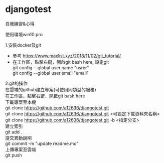 # djangotest
自我練習&心得

使用環境win10 pro

1.安裝docker及git  
- 參考 https://www.maxlist.xyz/2018/11/02/git_tutorial/  
- 在工作區，點擊右鍵，開啟git bash here, 設定git  
git config --global user.name "usrer"  
git config --global user.email "email"  

2.git的操作  
在雲端的github建立專案(可使用同類型的服務)  
在工作區，點擊右鍵，開啟git bash here  
下載專案至本機  
git clone https://github.com/a12636/djangotest.git  
git clone https://github.com/a12636/djangotest.git <可設定下載資料夾名稱>  
git clone https://github.com/a12636/djangotest.git -b <指定分支>  
建立索引  
git add .  
提交異動說明  
git commit -m "update readme.md"  
上傳專案至雲端  
git push  
